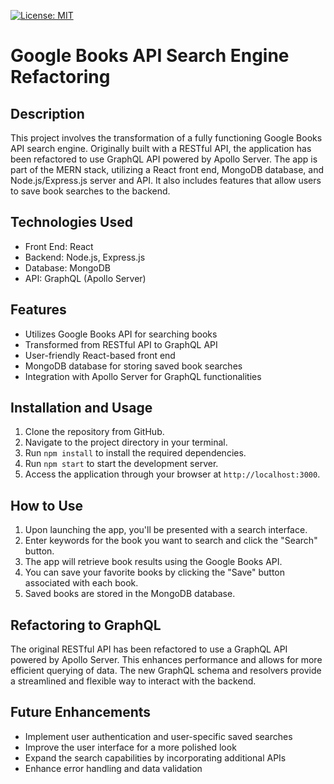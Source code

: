 [![License: MIT](https://img.shields.io/badge/License-MIT-yellow.svg)](https://opensource.org/licenses/MIT)

# Google Books API Search Engine Refactoring

## Description

This project involves the transformation of a fully functioning Google Books API search engine. Originally built with a RESTful API, the application has been refactored to use GraphQL API powered by Apollo Server. The app is part of the MERN stack, utilizing a React front end, MongoDB database, and Node.js/Express.js server and API. It also includes features that allow users to save book searches to the backend.

## Technologies Used

- Front End: React
- Backend: Node.js, Express.js
- Database: MongoDB
- API: GraphQL (Apollo Server)

## Features

- Utilizes Google Books API for searching books
- Transformed from RESTful API to GraphQL API
- User-friendly React-based front end
- MongoDB database for storing saved book searches
- Integration with Apollo Server for GraphQL functionalities

## Installation and Usage

1. Clone the repository from GitHub.
2. Navigate to the project directory in your terminal.
3. Run `npm install` to install the required dependencies.
4. Run `npm start` to start the development server.
5. Access the application through your browser at `http://localhost:3000`.

## How to Use

1. Upon launching the app, you'll be presented with a search interface.
2. Enter keywords for the book you want to search and click the "Search" button.
3. The app will retrieve book results using the Google Books API.
4. You can save your favorite books by clicking the "Save" button associated with each book.
5. Saved books are stored in the MongoDB database.

## Refactoring to GraphQL

The original RESTful API has been refactored to use a GraphQL API powered by Apollo Server. This enhances performance and allows for more efficient querying of data. The new GraphQL schema and resolvers provide a streamlined and flexible way to interact with the backend.

## Future Enhancements

- Implement user authentication and user-specific saved searches
- Improve the user interface for a more polished look
- Expand the search capabilities by incorporating additional APIs
- Enhance error handling and data validation
